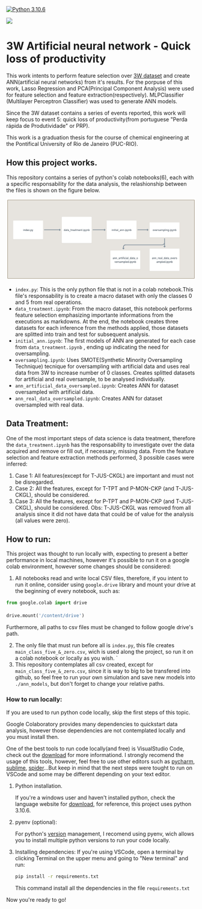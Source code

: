 [![Python 3.10.6](https://img.shields.io/badge/python-3.10.6-blue.svg)](https://www.python.org/downloads/release/python-3106/)

<img src='https://gazetadasemana.com.br/images/noticias/78040/30064552_altaLOGOS_.png.png' width=500>

# 3W Artificial neural network - Quick loss of productivity

This work intents to perform feature selection over [3W dataset](https://github.com/petrobras/3W) and create ANN(artificial neural networks) from it's results. For the porpuse of this work, Lasso Regression and PCA(Principal Component Analysis) were used for feature selection and feature extraction(respectively). MLPClassifier (Multilayer Perceptron Classifier) was used to generate ANN models. 

Since the 3W dataset contains a series of events reported, this work will keep focus to event 5: quick loss of productivity(from portuguese "Perda rápida de Produtividade" or PRP).

This work is a graduation thesis for the course of chemical engineering at the Pontifical University of Rio de Janeiro (PUC-RIO).


## How this project works.

This repository contains a series of python's colab notebooks(6), each with a specific responsability for the data analysis, the relashionship between the files is shown on the figure below.

![Alt text](notebooks_correlations.png)

- `index.py`: This is the only python file that is not in a colab notebook.This file's responsability is to create a macro dataset with only the classes 0 and 5 from real operations.
- `data_treatment.ipynb`: From the macro dataset, this notebook performs feature selection emphasizing importante informations from the executions as markdowns. At the end, the notebook creates three datasets for each inference from the methods applied, those datasets are splitted into train and test for subsequent analysis.
-   `initial_ann.ipynb`: The first models of ANN are generated for each case from `data_treatment.ipynb` , ending up indicating the need for oversampling.
-   `oversampling.ipynb`: Uses SMOTE(Synthetic Minority Oversampling Technique) tecnique for oversampling with artificial data and uses real data from 3W to increase number of 0 classes. Creates splitted datasets for artificial and real oversample, to be analysed individually.
-   `ann_artificial_data_oversampled.ipynb`: Creates ANN for  dataset oversampled with artificial data.
-   `ann_real_data_oversampled.ipynb`: Creates ANN for dataset oversampled with real data.

## Data Treatment:
One of the most important steps of data science is data treatment, therefore the `data_treatment.ipynb` has the responsability to investigate over the data acquired and remove or fill out, if necessary, missing data. 
From the feature selection and feature extraction methods performed, 3 possible cases were inferred:
1. Case 1: All features(except for T-JUS-CKGL) are important and must not be disregarded.
2. Case 2: All the features, except for T-TPT and P-MON-CKP (and T-JUS-CKGL), should be considered. 
3. Case 3: All the features, except for P-TPT and P-MON-CKP (and T-JUS-CKGL), should be considered.
Obs: T-JUS-CKGL was removed from all analysis since it did not have data that could be of value for the analysis (all values were zero).

## How to run:

This project was thought to run locally with, expecting to present a better performance in local machines, however it's possible to run it on a google colab environment, however some changes should be considered:
1. All notebooks read and write local CSV files, therefore, if you intent to run it online, consider using `google.drive` library and mount your drive at the beginning of every notebook, such as: 

```py
from google.colab import drive

drive.mount('/content/drive')
```
Furthermore, all paths to csv files must be changed to follow google drive's path.

2. The only file that must run before all is `index.py`, this file creates `main_class_five_&_zero.csv`, wich is used along the project, so run it on a colab notebook or locally as you wish.
`
3. This repository contemplates all csv created, except for `main_class_five_&_zero.csv`, since it is way to big to be transfered into github, so feel free to run your own simulation and save new models into `./ann_models`, but don't forget to change your relative paths.

### How to run locally:

If you are used to run python code locally, skip the first steps of this topic. 

Google Colaboratory provides many dependencies to quickstart data analysis, however those dependencies are not contemplated locally and you must install then.

One of the best tools to run code locally(and free) is VisualStudio Code, check out the [download](https://code.visualstudio.com/download) for more informationd. I strongly recomend the usage of this tools, however, feel free to use other editors such as [pycharm](https://www.jetbrains.com/pt-br/pycharm/), [sublime](https://www.sublimetext.com/3), [spider](https://www.spyder-ide.org/)...But keep in mind that the next steps were tought to run on VSCode and some may be different depending on your text editor.

1. Python installation.

    If you're a windows user and haven't installed python, check the language website for [download](https://www.python.org/downloads/), for reference, this project uses python 3.10.6.

2. pyenv (optional):

    For python's [version](http://blog.abraseucodigo.com.br/instalando-qualquer-versao-do-python-no-linux-macosx-utilizando-pyenv.html) management, I recomend using pyenv, wich allows you to install multiple python versions to run your code locally.

3. Installing dependencies:
    If you're using VSCode, open a terminal by clicking Terminal on the upper menu and going to "New terminal" and run:
    ```bash
    pip install -r requirements.txt
    ```
    This command install all the dependencies in the file `requirements.txt`

Now you're ready to go! 

